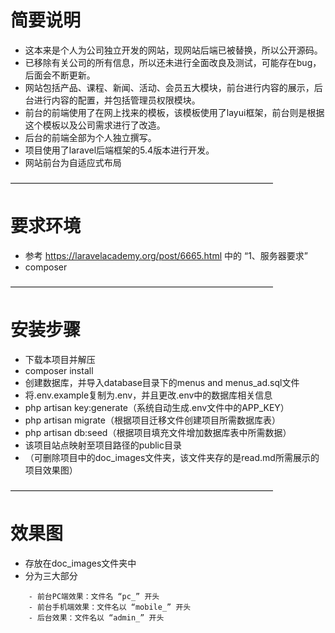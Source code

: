 # 简要说明
- 这本来是个人为公司独立开发的网站，现网站后端已被替换，所以公开源码。
- 已移除有关公司的所有信息，所以还未进行全面改良及测试，可能存在bug，后面会不断更新。
- 网站包括产品、课程、新闻、活动、会员五大模块，前台进行内容的展示，后台进行内容的配置，并包括管理员权限模块。
- 前台的前端使用了在网上找来的模板，该模板使用了layui框架，前台则是根据这个模板以及公司需求进行了改造。
- 后台的前端全部为个人独立撰写。
- 项目使用了laravel后端框架的5.4版本进行开发。
- 网站前台为自适应式布局

——————————————————————————————
# 要求环境
- 参考 https://laravelacademy.org/post/6665.html 中的 “1、服务器要求”
- composer

——————————————————————————————
# 安装步骤
- 下载本项目并解压
- composer install
- 创建数据库，并导入database目录下的menus and menus_ad.sql文件
- 将.env.example复制为.env，并且更改.env中的数据库相关信息
- php artisan key:generate（系统自动生成.env文件中的APP_KEY）
- php artisan migrate（根据项目迁移文件创建项目所需数据库表）
- php artisan db:seed（根据项目填充文件增加数据库表中所需数据）
- 该项目站点映射至项目路径的public目录
- （可删除项目中的doc_images文件夹，该文件夹存的是read.md所需展示的项目效果图）

——————————————————————————————
# 效果图
- 存放在doc_images文件夹中
- 分为三大部分
```
    - 前台PC端效果：文件名 “pc_” 开头
    - 前台手机端效果：文件名以 “mobile_” 开头
    - 后台效果：文件名以 “admin_” 开头
```

